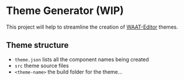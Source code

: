 # Theme Generator (WIP)

This project will help to streamline the creation of [WAAT-Editor](https://github.com/womenandtech/editor) themes.

## Theme structure

- ```theme.json``` lists all the component names being created
- ```src``` theme source files
- ```<theme-name>``` the build folder for the theme...